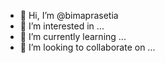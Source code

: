 - 👋 Hi, I’m @bimaprasetia
- 👀 I’m interested in ...
- 🌱 I’m currently learning ...
- 💞️ I’m looking to collaborate on ...

<!---
bimaprasetia548/bimaprasetia548 is a ✨ special ✨ repository because its `README.md` (this file) appears on your GitHub profile.
You can click the Preview link to take a look at your changes.
--->
